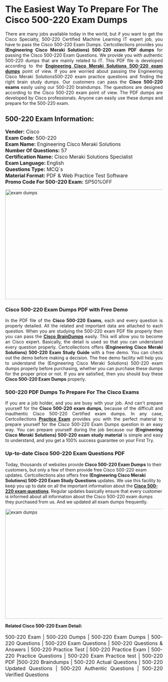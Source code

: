 <h1>The Easiest Way To Prepare For The Cisco 500-220 Exam Dumps</h1> <p style="text-align:justify">There are many jobs available today in the world, but if you want to get the Cisco Specialty, 500-220 Certified Machine Learning IT expert job, you have to pass the Cisco 500-220 Exam Dumps. Certcollections provides you <strong>(Engineering Cisco Meraki Solutions) 500-220 exam PDF dumps</strong> for passing the Cisco 500-220 Exam Questions. We provide you with authentic 500-220 dumps that are mainly related to IT. This PDF file is developed according to the <a href="https://www.certsofficial.com/cisco/500-220-questions"><strong>Engineering Cisco Meraki Solutions 500-220 exam dumps</strong></a> point of view. If you are worried about passing the Engineering Cisco Meraki Solutions500-220 exam practice questions and finding the right brain study dumps. Our customers can pass the <strong>Cisco 500-220 exams </strong>easily using our 500-220 braindumps. The questions are designed according to the Cisco 500-220 exam point of view. The PDF dumps are developed by Cisco professionals. Anyone can easily use these dumps and prepare for the 500-220 exam.</p> <h2><strong>500-220 Exam Information:</strong></h2> <p><span style="font-size:16px"><strong>Vender:</strong> Cisco<br /> <strong>Exam Code:</strong> 500-220<br /> <strong>Exam Name:</strong> Engineering Cisco Meraki Solutions<br /> <strong>Number Of Questions:</strong> 57<br /> <strong>Certification Name:</strong> Cisco Meraki Solutions Specialist<br /> <strong>Exam Language: </strong>English<br /> <strong>Questions Type:</strong> MCQ`s<br /> <strong>Material Format: </strong>PDF & Web Practice Test Software<br /> <strong>Promo Code For 500-220 Exam:</strong> SP50%OFF</span></p> <p><a href="https://www.certsofficial.com/cisco/500-220-questions" rel="no-follow"><img alt="exam dumps" src="https://www.certcollections.com/uploads/content/certsofficial.jpg" style="height:350px; width:750px" /></a></p> <h3><strong>Cisco 500-220 Exam Dumps PDF with Free Demo</strong></h3> <p style="text-align:justify">In the PDF file of the <strong>Cisco 500-220 Exams</strong>, each and every question is properly detailed. All the related and important data are attached to each question. When you are studying the 500-220 exam PDF file properly then you can pass the <a href="https://www.certsofficial.com/cisco-dumps"><strong>Cisco BrainDumps</strong></a> easily. This will allow you to become an Cisco expert. Basically, the detail is used so that you can understand every question properly. Certcollections offers <strong>(Engineering Cisco Meraki Solutions) 500-220 Exam Study Guide</strong> with a free demo. You can check out the demo before making a decision. The free demo facility will help you to understand the (Engineering Cisco Meraki Solutions) 500-220 exam dumps properly before purchasing, whether you can purchase these dumps for the proper price or not. If you are satisfied, then you should buy these <strong>Cisco 500-220 Exam Dumps</strong> properly.</p> <h3><strong>500-220 PDF Dumps To Prepare For The Cisco Exams</strong></h3> <p style="text-align:justify">If you are a job holder, and you are busy with your job. And can't prepare yourself for the <strong>Cisco 500-220 exam dumps</strong>, because of the difficult and inauthentic Cisco 500-220 Certified exam dumps. In any case, Certcollections <strong><a href="https://www.certsofficial.com/">Practice Exam</a></strong> provides you with the perfect material to prepare yourself for the Cisco 500-220 Exam Dumps question in an easy way. You can prepare yourself during the job because our <strong>(Engineering Cisco Meraki Solutions) 500-220 exam study material</strong> is simple and easy to understand, and you get a 100% success guarantee on your First Try.</p> <h3><strong>Up-to-date Cisco 500-220 Exam Questions PDF</strong></h3> <p>Today, thousands of websites provide <strong>Cisco 500-220 Exam Dumps</strong> to their customers, but only a few of them provide free Cisco 500-220 exam updates. Certcollections also offers free <strong>(Engineering Cisco Meraki Solutions) 500-220 Exam Study Questions</strong> updates. We use this facility to keep you up to date on all the important information about the <a href="https://www.certsofficial.com/cisco/500-220-questions"><strong>Cisco 500-220 exam questions</strong></a>. Regular updates basically ensure that every customer is informed about all information about the Cisco 500-220 exam dumps they purchased from us. And we updated all exam dumps frequently.</p> <p><a href="https://www.certsofficial.com/cisco/500-220-questions"><img alt="exam dumps " src="https://www.certcollections.com/uploads/content/certsofficial2.jpg" style="height:350px; width:750px" /></a></p> <p style="text-align:justify"><span style="font-size:14px"><strong>Related Cisco 500-220 Exam Detail:</strong></span><br /> <br /> <span style="font-size:16px">500-220 Exam | 500-220 Dumps | 500-220 Exam Dumps | 500-220 Questions | 500-220 Exam Questions | 500-220 Questions & Answers | 500-220 Practice Test | 500-220 Practice Exam | 500-220 Practice Questions | 500-220 Exam Practice test | 500-220 PDF |500-220 Braindumps | 500-220 Actual Questions | 500-220 Updated Questions | 500-220 Authentic Questions | 500-220 Verified Questions</span></p>
